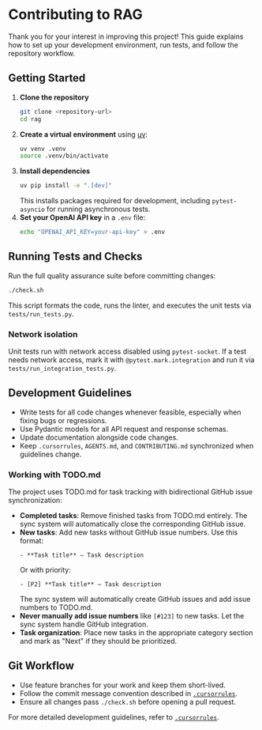 # Contributing to RAG

Thank you for your interest in improving this project! This guide explains how to set up your development environment, run tests, and follow the repository workflow.

## Getting Started

1. **Clone the repository**
   ```bash
   git clone <repository-url>
   cd rag
   ```
2. **Create a virtual environment** using [uv](https://github.com/astral-sh/uv):
   ```bash
   uv venv .venv
   source .venv/bin/activate
   ```
3. **Install dependencies**
   ```bash
   uv pip install -e ".[dev]"
   ```
   This installs packages required for development, including
   `pytest-asyncio` for running asynchronous tests.
4. **Set your OpenAI API key** in a `.env` file:
   ```bash
   echo "OPENAI_API_KEY=your-api-key" > .env
   ```

## Running Tests and Checks

Run the full quality assurance suite before committing changes:
```bash
./check.sh
```
This script formats the code, runs the linter, and executes the unit tests via `tests/run_tests.py`.

### Network isolation

Unit tests run with network access disabled using `pytest-socket`. If a test
needs network access, mark it with `@pytest.mark.integration` and run it via
`tests/run_integration_tests.py`.

## Development Guidelines

- Write tests for all code changes whenever feasible, especially when fixing bugs or regressions.
- Use Pydantic models for all API request and response schemas.
- Update documentation alongside code changes.
- Keep `.cursorrules`, `AGENTS.md`, and `CONTRIBUTING.md` synchronized when guidelines change.

### Working with TODO.md

The project uses TODO.md for task tracking with bidirectional GitHub issue synchronization:

- **Completed tasks**: Remove finished tasks from TODO.md entirely. The sync system will automatically close the corresponding GitHub issue.
- **New tasks**: Add new tasks without GitHub issue numbers. Use this format:
  ```
  - **Task title** – Task description
  ```
  Or with priority:
  ```
  - [P2] **Task title** – Task description
  ```
  The sync system will automatically create GitHub issues and add issue numbers to TODO.md.
- **Never manually add issue numbers** like `[#123]` to new tasks. Let the sync system handle GitHub integration.
- **Task organization**: Place new tasks in the appropriate category section and mark as "Next" if they should be prioritized.

## Git Workflow

- Use feature branches for your work and keep them short-lived.
- Follow the commit message convention described in [`.cursorrules`](.cursorrules).
- Ensure all changes pass `./check.sh` before opening a pull request.

For more detailed development guidelines, refer to [`.cursorrules`](.cursorrules).
